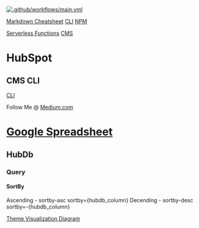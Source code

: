[![.github/workflows/main.yml](https://github.com/isaiahdaviscom/HubSpot/actions/workflows/main.yml/badge.svg)](https://github.com/isaiahdaviscom/HubSpot/actions/workflows/main.yml)

[Markdown Cheatsheet](https://github.com/adam-p/markdown-here/wiki/Markdown-Cheatsheet)
[CLI](https://stackoverflow.com/questions/28329429/how-to-create-custom-cli-commands-for-own-npm-package)
[NPM](https://docs.npmjs.com/misc/scripts)

[Serverless Functions](https://developers.hubspot.com/docs/cms/features/serverless-functions)
[CMS](https://developers.hubspot.com/docs/api/cms/modules)

# HubSpot
## CMS CLI
[CLI](https://developers.hubspot.com/docs/cms/developer-reference/local-development-cms-cli)

Follow Me @
[Medium.com](https://medium.com/@isaiahdavism/)

[Google Spreadsheet](https://docs.google.com/spreadsheets/d/1L0sLE9IamJCRWD5DcKakTQ3zeMFFiZ-qOIMkbmc14sI/edit#gid=1386834576)
=======
## HubDb
### Query
#### SortBy
Ascending - sortby-asc
sortby={hubdb_column}
Decending - sortby-desc
sortby=-{hubdb_column}

[Theme Visualization Diagram](https://drive.google.com/file/d/1HIkVdm9UMWGb4CZgaYmCS2TCBmbKRHqJ/view?usp=sharing)